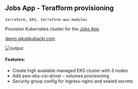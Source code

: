 ## Jobs App - Terafform provisioning

`terraform, EKS, terraform-aws-modules`

Provision Kubernetes cluster for the [Jobs App](https://github.com/jkubacki/jobs-app)

[demo.jakubkubacki.com](https://demo.jakubkubacki.com)

![output](https://github.com/jkubacki/jobs-app/assets/1104186/1cf0a889-5ebf-4fcf-b5db-7652a4e3e972)

#### Features:
* Create high available managed EKS cluster with 3 nodes
* Add aws-ebs-csi-driver - volumes provisioning
* Security group config for ingress-nginx and sealed secrets
